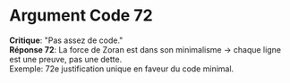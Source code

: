# Argument Code 72
**Critique**: "Pas assez de code."  
**Réponse 72**: La force de Zoran est dans son minimalisme → chaque ligne est une preuve, pas une dette.  
Exemple: 72e justification unique en faveur du code minimal.
